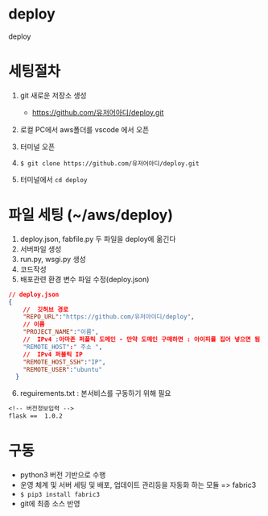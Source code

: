 # deploy
deploy

# 세팅절차 
1. git 새로운 저장소 생성 
    - https://github.com/유저어아디/deploy.git

2. 로컬 PC에서 aws폴더를 vscode 에서 오픈 
3. 터미널 오픈
4. `$ git clone https://github.com/유저어아디/deploy.git`
5. 터미널에서  `cd deploy `

# 파일 세팅 (~/aws/deploy)
1. deploy.json, fabfile.py 두 파일을 deploy에 옮긴다 
2. 서버파일 생성  
3. run.py, wsgi.py 생성
4. 코드작성 
5. 배포관련 환경 변수 파일 수정(deploy.json) 

```json
// deploy.json
{
    //  깃허브 경로 
    "REPO_URL":"https://github.com/유저아이디/deploy",
    // 이름 
    "PROJECT_NAME":"이름",
    //  IPv4 :아마존 퍼플릭 도메인 - 만약 도매인 구매하면 : 아이피를 집어 넣으면 됨 
    "REMOTE_HOST":" 주소 ",
    //  IPv4 퍼블릭 IP
    "REMOTE_HOST_SSH":"IP",
    "REMOTE_USER":"ubuntu"
  }
```
6. reguirements.txt : 본서비스를 구동하기 위해 필요 
```txt
<!-- 버전정보입력 -->
flask ==  1.0.2  
```

# 구동 
- python3 버전 기반으로 수행 
- 운영 체계 및 서버 세팅 및 배포, 업데이트 관리등을 자동화 하는 모듈 => fabric3
- `$ pip3 install fabric3`
- git에 최종 소스 반영 